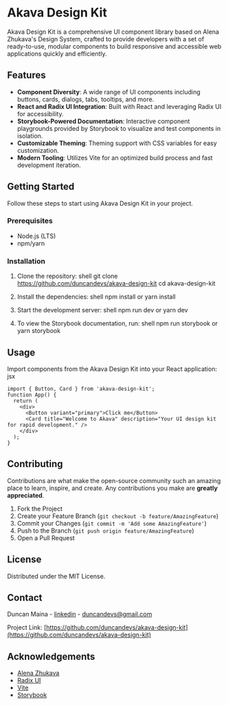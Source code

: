 # Akava Design Kit

Akava Design Kit is a comprehensive UI component library based on Alena Zhukava's Design System, crafted to provide developers with a set of ready-to-use, modular components to build responsive and accessible web applications quickly and efficiently.

## Features

- **Component Diversity**: A wide range of UI components including buttons, cards, dialogs, tabs, tooltips, and more.
- **React and Radix UI Integration**: Built with React and leveraging Radix UI for accessibility.
- **Storybook-Powered Documentation**: Interactive component playgrounds provided by Storybook to visualize and test components in isolation.
- **Customizable Theming**: Theming support with CSS variables for easy customization.
- **Modern Tooling**: Utilizes Vite for an optimized build process and fast development iteration.

## Getting Started

Follow these steps to start using Akava Design Kit in your project.

### Prerequisites

- Node.js (LTS)
- npm/yarn

### Installation

1. Clone the repository:
shell
git clone https://github.com/duncandevs/akava-design-kit
cd akava-design-kit

2. Install the dependencies:
shell
npm install
or
yarn install

3. Start the development server:
shell
npm run dev
or
yarn dev

4. To view the Storybook documentation, run:
shell
npm run storybook
or
yarn storybook


## Usage

Import components from the Akava Design Kit into your React application:
jsx
```
import { Button, Card } from 'akava-design-kit';
function App() {
  return (
    <div>
      <Button variant="primary">Click me</Button>
      <Card title="Welcome to Akava" description="Your UI design kit for rapid development." />
    </div>
  );
}
```


## Contributing

Contributions are what make the open-source community such an amazing place to learn, inspire, and create. Any contributions you make are **greatly appreciated**.

1. Fork the Project
2. Create your Feature Branch (`git checkout -b feature/AmazingFeature`)
3. Commit your Changes (`git commit -m 'Add some AmazingFeature'`)
4. Push to the Branch (`git push origin feature/AmazingFeature`)
5. Open a Pull Request

## License
Distributed under the MIT License.

## Contact

Duncan Maina - [linkedin](https://www.linkedin.com/in/duncan-maina-499677135/) - duncandevs@gmail.com

Project Link: [https://github.com/duncandevs/akava-design-kit](https://github.com/duncandevs/akava-design-kit)

## Acknowledgements

- [Alena Zhukava](https://www.figma.com/community/file/1267195373409722424)
- [Radix UI](https://www.radix-ui.com/)
- [Vite](https://vitejs.dev/)
- [Storybook](https://storybook.js.org/)
